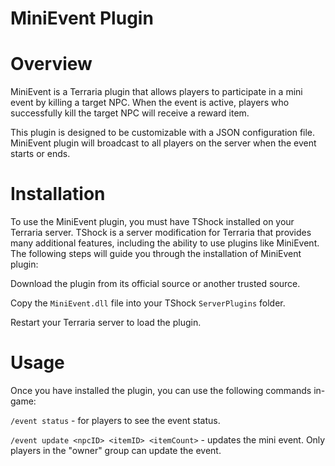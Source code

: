 # MiniEvent Plugin
# Overview
MiniEvent is a Terraria plugin that allows players to participate in a mini event by killing a target NPC. When the event is active, players who successfully kill the target NPC will receive a reward item. 

This plugin is designed to be customizable with a JSON configuration file. MiniEvent plugin will broadcast to all players on the server when the event starts or ends.

# Installation
To use the MiniEvent plugin, you must have TShock installed on your Terraria server. TShock is a server modification for Terraria that provides many additional features, including the ability to use plugins like MiniEvent. The following steps will guide you through the installation of MiniEvent plugin:

Download the plugin from its official source or another trusted source.

Copy the `MiniEvent.dll` file into your TShock `ServerPlugins` folder.

Restart your Terraria server to load the plugin.

# Usage
Once you have installed the plugin, you can use the following commands in-game:

`/event status` - for players to see the event status.

`/event update <npcID> <itemID> <itemCount>` - updates the mini event. Only players in the "owner" group can update the event.
